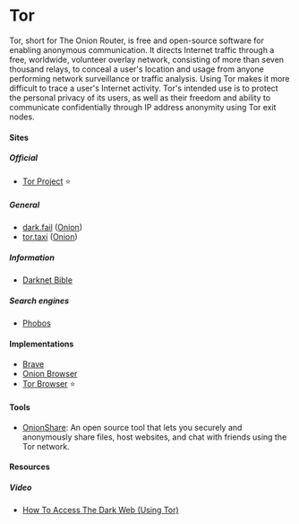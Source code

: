 # Tor

Tor, short for The Onion Router, is free and open-source software for enabling anonymous communication. It directs Internet traffic through a free, worldwide, volunteer overlay network, consisting of more than seven thousand relays, to conceal a user's location and usage from anyone performing network surveillance or traffic analysis. Using Tor makes it more difficult to trace a user's Internet activity. Tor's intended use is to protect the personal privacy of its users, as well as their freedom and ability to communicate confidentially through IP address anonymity using Tor exit nodes.

#### Sites

##### Official
- [Tor Project](https://www.torproject.org) ⭐

##### General
- [dark.fail](https://dark.fail) ([Onion](http://darkfailenbsdla5mal2mxn2uz66od5vtzd5qozslagrfzachha3f3id.onion))
- [tor.taxi](https://tor.taxi) ([Onion](http://tortaxi7axhn2fv4j475a6blv7vwjtpieokolfnojwvkhsnj7sgctkqd.onion))

##### Information
- [Darknet Bible](http://biblemeowimkh3utujmhm6oh2oeb3ubjw2lpgeq3lahrfr2l6ev6zgyd.onion)

##### Search engines
- [Phobos](http://phobosxilamwcg75xt22id7aywkzol6q6rfl2flipcqoc4e4ahima5id.onion)

#### Implementations
- [Brave](https://brave.com)
- [Onion Browser](https://onionbrowser.com)
- [Tor Browser](https://www.torproject.org) ⭐

#### Tools
- [OnionShare](https://onionshare.org): An open source tool that lets you securely and anonymously share files, host websites, and chat with friends using the Tor network.

#### Resources

##### Video
- [How To Access The Dark Web (Using Tor)](https://odysee.com/@AlphaNerd:8/how-to-access-the-dark-web-(using-tor):7)

